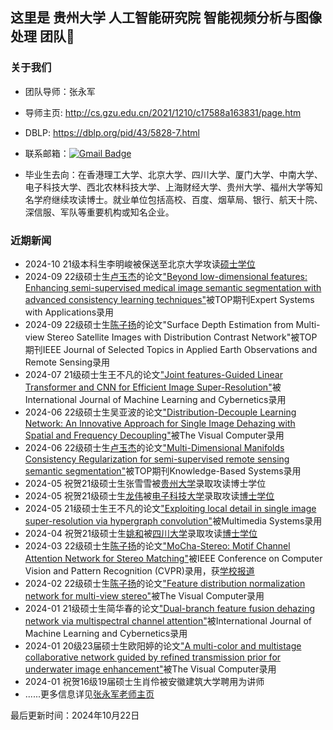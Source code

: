 ## 这里是 贵州大学 人工智能研究院 智能视频分析与图像处理 团队👋

### 关于我们

- 团队导师：张永军

- 导师主页: http://cs.gzu.edu.cn/2021/1210/c17588a163831/page.htm

- DBLP: https://dblp.org/pid/43/5828-7.html

- 联系邮箱：[![Gmail Badge](https://img.shields.io/badge/-zyj6667@126.com-c14438?style=flat-square&logo=Gmail&logoColor=white&link=mailto:zyj6667@126.com)](mailto:zyj6667@126.com)

- 毕业生去向：在香港理工大学、北京大学、四川大学、厦门大学、中南大学、电子科技大学、西北农林科技大学、上海财经大学、贵州大学、福州大学等知名学府继续攻读博士。就业单位包括高校、百度、烟草局、银行、航天十院、深信服、军队等重要机构或知名企业。

### 近期新闻
- 2024-10 21级本科生李明峻被保送至北京大学攻读[硕士学位](https://admission.pku.edu.cn/docs/20241022162249400973.pdf)
- 2024-09 22级硕士生[卢玉杰](https://orcid.org/0009-0008-9786-5946)的论文["Beyond low-dimensional features: Enhancing semi-supervised medical image semantic segmentation with advanced consistency learning techniques"](https://www.sciencedirect.com/science/article/abs/pii/S0957417424023236)被TOP期刊Expert Systems with Applications录用
- 2024-09 22级硕士生[陈子扬](https://scholar.google.com/citations?user=t64KgqAAAAAJ&hl=en&oi=sra)的论文"Surface Depth Estimation from Multi-view Stereo Satellite Images with Distribution Contrast Network"被TOP期刊IEEE Journal of Selected Topics in Applied Earth Observations and Remote Sensing录用
- 2024-07 21级硕士生王不凡的论文["Joint features-Guided Linear Transformer and CNN for Efficient Image Super-Resolution"](https://link.springer.com/article/10.1007/s13042-024-02277-2)被International Journal of Machine Learning and Cybernetics录用
- 2024-06 22级硕士生吴亚波的论文["Distribution-Decouple Learning Network: An Innovative Approach for Single Image Dehazing with Spatial and Frequency Decoupling"](https://link.springer.com/article/10.1007/s00371-024-03556-3)被The Visual Computer录用
- 2024-06 22级硕士生[卢玉杰](https://orcid.org/0009-0008-9786-5946)的论文["Multi-Dimensional Manifolds Consistency Regularization for semi-supervised remote sensing semantic segmentation"](https://www.sciencedirect.com/science/article/pii/S095070512400666X)被TOP期刊Knowledge-Based Systems录用
- 2024-05 祝贺21级硕士生张雪雪被[贵州大学](http://cs.gzu.edu.cn/2024/0511/c16270a217762/page.htm)录取攻读博士学位
- 2024-05 祝贺21级硕士生[龙伟](https://scholar.google.com/citations?user=CsVTBJoAAAAJ&hl=en)被[电子科技大学](https://diggers.ai/people/)录取攻读[博士学位](https://www.scse.uestc.edu.cn/info/1015/15961.htm)
- 2024-05 21级硕士生王不凡的论文["Exploiting local detail in single image super-resolution via hypergraph convolution"](https://link.springer.com/article/10.1007/s00530-024-01355-3)被Multimedia Systems录用
- 2024-04 祝贺21级硕士生[姚和](https://scholar.google.com/citations?user=c0qjMAMAAAAJ&hl=en)被[四川大学](https://scuvis.org/members/)录取攻读[博士学位](https://cs.scu.edu.cn/info/1247/18361.htm)
- 2024-03 22级硕士生[陈子扬](https://scholar.google.com/citations?user=t64KgqAAAAAJ&hl=en&oi=sra)的论文["MoCha-Stereo: Motif Channel Attention Network for Stereo Matching"](https://openaccess.thecvf.com/content/CVPR2024/html/Chen_MoCha-Stereo_Motif_Channel_Attention_Network_for_Stereo_Matching_CVPR_2024_paper.html)被IEEE Conference on Computer Vision and Pattern Recognition (CVPR)录用，获[学校报道](http://gs.gzu.edu.cn/2024/0315/c13269a213613/page.htm)
- 2024-02 22级硕士生[陈子扬](https://scholar.google.com/citations?user=t64KgqAAAAAJ&hl=en&oi=sra)的论文["Feature distribution normalization network for multi-view stereo"](https://link.springer.com/article/10.1007/s00371-024-03334-1)被The Visual Computer录用
- 2024-01 21级硕士生简华春的论文["Dual-branch feature fusion dehazing network via multispectral channel attention"](https://link.springer.com/article/10.1007/s13042-023-02055-6)被International Journal of Machine Learning and Cybernetics录用
- 2024-01 20级23届硕士生欧阳婷的论文["A multi-color and multistage collaborative network guided by refined transmission prior for underwater image enhancement"](https://link.springer.com/article/10.1007/s00371-023-03215-z)被The Visual Computer录用
- 2024-01 祝贺16级19届硕士生肖伶被安徽建筑大学聘用为讲师
- ......更多信息详见[张永军老师主页](http://cs.gzu.edu.cn/2021/1210/c17588a163831/page.htm)


最后更新时间：2024年10月22日

<!--

**Here are some ideas to get you started:**

🙋‍♀️ A short introduction - what is your organization all about?
🌈 Contribution guidelines - how can the community get involved?
👩‍💻 Useful resources - where can the community find your docs? Is there anything else the community should know?
🍿 Fun facts - what does your team eat for breakfast?
🧙 Remember, you can do mighty things with the power of [Markdown](https://docs.github.com/github/writing-on-github/getting-started-with-writing-and-formatting-on-github/basic-writing-and-formatting-syntax)
-->
